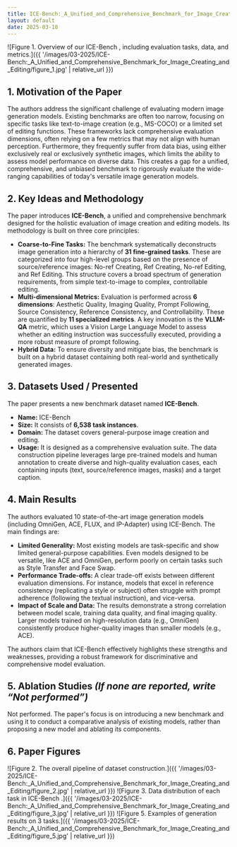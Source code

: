 ```yaml
---
title: ICE-Bench:_A_Unified_and_Comprehensive_Benchmark_for_Image_Creating_and_Editing
layout: default
date: 2025-03-18
---
```

![Figure 1. Overview of our ICE-Bench , including evaluation tasks, data, and metrics.]({{ '/images/03-2025/ICE-Bench:_A_Unified_and_Comprehensive_Benchmark_for_Image_Creating_and_Editing/figure_1.jpg' | relative_url }})
## 1. Motivation of the Paper
The authors address the significant challenge of evaluating modern image generation models. Existing benchmarks are often too narrow, focusing on specific tasks like text-to-image creation (e.g., MS-COCO) or a limited set of editing functions. These frameworks lack comprehensive evaluation dimensions, often relying on a few metrics that may not align with human perception. Furthermore, they frequently suffer from data bias, using either exclusively real or exclusively synthetic images, which limits the ability to assess model performance on diverse data. This creates a gap for a unified, comprehensive, and unbiased benchmark to rigorously evaluate the wide-ranging capabilities of today's versatile image generation models.

## 2. Key Ideas and Methodology
The paper introduces **ICE-Bench**, a unified and comprehensive benchmark designed for the holistic evaluation of image creation and editing models. Its methodology is built on three core principles:

*   **Coarse-to-Fine Tasks:** The benchmark systematically deconstructs image generation into a hierarchy of **31 fine-grained tasks**. These are categorized into four high-level groups based on the presence of source/reference images: No-ref Creating, Ref Creating, No-ref Editing, and Ref Editing. This structure covers a broad spectrum of generation requirements, from simple text-to-image to complex, controllable editing.
*   **Multi-dimensional Metrics:** Evaluation is performed across **6 dimensions**: Aesthetic Quality, Imaging Quality, Prompt Following, Source Consistency, Reference Consistency, and Controllability. These are quantified by **11 specialized metrics**. A key innovation is the **VLLM-QA** metric, which uses a Vision Large Language Model to assess whether an editing instruction was successfully executed, providing a more robust measure of prompt following.
*   **Hybrid Data:** To ensure diversity and mitigate bias, the benchmark is built on a hybrid dataset containing both real-world and synthetically generated images.

## 3. Datasets Used / Presented
The paper presents a new benchmark dataset named **ICE-Bench**.

*   **Name:** ICE-Bench
*   **Size:** It consists of **6,538 task instances**.
*   **Domain:** The dataset covers general-purpose image creation and editing.
*   **Usage:** It is designed as a comprehensive evaluation suite. The data construction pipeline leverages large pre-trained models and human annotation to create diverse and high-quality evaluation cases, each containing inputs (text, source/reference images, masks) and a target caption.

## 4. Main Results
The authors evaluated 10 state-of-the-art image generation models (including OmniGen, ACE, FLUX, and IP-Adapter) using ICE-Bench. The main findings are:

*   **Limited Generality:** Most existing models are task-specific and show limited general-purpose capabilities. Even models designed to be versatile, like ACE and OmniGen, perform poorly on certain tasks such as Style Transfer and Face Swap.
*   **Performance Trade-offs:** A clear trade-off exists between different evaluation dimensions. For instance, models that excel in reference consistency (replicating a style or subject) often struggle with prompt adherence (following the textual instruction), and vice-versa.
*   **Impact of Scale and Data:** The results demonstrate a strong correlation between model scale, training data quality, and final imaging quality. Larger models trained on high-resolution data (e.g., OmniGen) consistently produce higher-quality images than smaller models (e.g., ACE).

The authors claim that ICE-Bench effectively highlights these strengths and weaknesses, providing a robust framework for discriminative and comprehensive model evaluation.

## 5. Ablation Studies  *(If none are reported, write “Not performed”)*
Not performed. The paper's focus is on introducing a new benchmark and using it to conduct a comparative analysis of existing models, rather than proposing a new model and ablating its components.

## 6. Paper Figures
![Figure 2. The overall pipeline of dataset construction.]({{ '/images/03-2025/ICE-Bench:_A_Unified_and_Comprehensive_Benchmark_for_Image_Creating_and_Editing/figure_2.jpg' | relative_url }})
![Figure 3. Data distribution of each task in ICE-Bench .]({{ '/images/03-2025/ICE-Bench:_A_Unified_and_Comprehensive_Benchmark_for_Image_Creating_and_Editing/figure_3.jpg' | relative_url }})
![Figure 5. Examples of generation results on 3 tasks.]({{ '/images/03-2025/ICE-Bench:_A_Unified_and_Comprehensive_Benchmark_for_Image_Creating_and_Editing/figure_5.jpg' | relative_url }})

